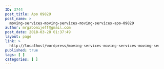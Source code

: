 ```yaml
---
ID: 3744
post_title: Apo 09829
post_name: >
  moving-services-moving-services-moving-services-apo-09829
author: mrgabonijeff@gmail.com
post_date: 2018-03-28 01:37:49
layout: page
link: >
  http://localhost/wordpress/moving-services-moving-services-moving-services-apo-09829/
published: true
tags: [ ]
categories: [ ]
---
```

